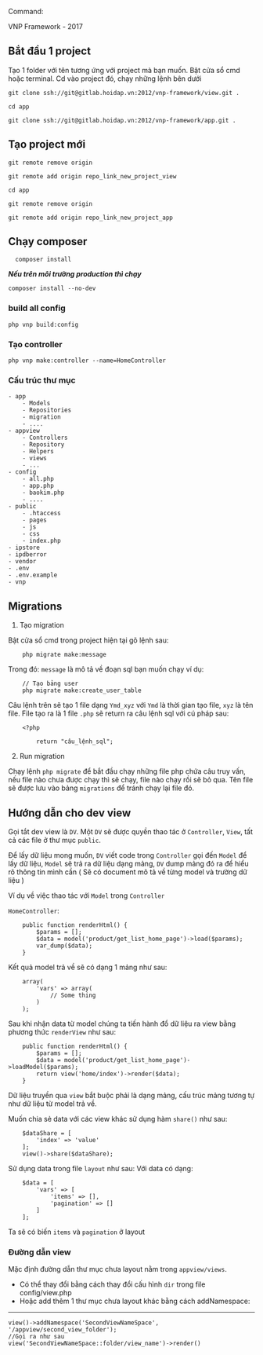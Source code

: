 Command:

VNP Framework - 2017

## Bắt đầu 1 project

Tạo 1 folder với tên tương ứng với project mà bạn muốn. Bật cửa sổ cmd hoặc terminal. Cd vào project đó, chạy những lệnh bên dưới


    git clone ssh://git@gitlab.hoidap.vn:2012/vnp-framework/view.git .
    
    cd app

    git clone ssh://git@gitlab.hoidap.vn:2012/vnp-framework/app.git .
    
## Tạo project mới
    
    git remote remove origin
    
    git remote add origin repo_link_new_project_view
    
    cd app
    
    git remote remove origin
    
    git remote add origin repo_link_new_project_app

## Chạy composer
    
      composer install

**_Nếu trên môi trường production thì chạy_**


    composer install --no-dev
    
### build all config

    php vnp build:config
    
### Tạo controller

    php vnp make:controller --name=HomeController

### Cấu trúc thư mục

```
- app
    - Models
    - Repositories
    - migration
    - ....
- appview
    - Controllers
    - Repository
    - Helpers
    - views
    - ...
- config
    - all.php
    - app.php
    - baokim.php
    - ....
- public
    - .htaccess
    - pages
    - js
    - css
    - index.php
- ipstore
- ipdberror
- vendor
- .env
- .env.example
- vnp
```

## Migrations

1. Tạo migration

Bật cửa sổ cmd trong project hiện tại gõ lệnh sau:

        php migrate make:message

Trong đó: `message` là mô tả về đoạn sql bạn muốn chạy ví dụ:

        // Tạo bảng user
        php migrate make:create_user_table

Câu lệnh trên sẽ tạo 1 file dạng `Ymd_xyz` với `Ymd` là thời gian tạo file, `xyz` là tên file. File tạo ra là 1 file `.php` sẽ return ra câu lệnh sql với cú pháp sau:

        <?php

            return "câu_lệnh_sql";

2. Run migration

Chạy lệnh `php migrate` để bắt đầu chạy những file php chứa câu truy vấn, nếu file nào chưa được chạy thì sẽ chạy, file nào chạy rồi sẽ bỏ qua. Tên file sẽ được lưu vào bảng `migrations` để tránh chạy lại file đó.


## Hướng dẫn cho dev view

Gọi tắt dev view là `DV`. Một `DV` sẽ được quyền thao tác ở `Controller`, `View`, tất cả các file ở thư mục `public`.

Để lấy dữ liệu mong muốn, `DV` viết code trong `Controller` gọi đến `Model` để lấy dữ liệu, `Model` sẽ trả ra dữ liệu dạng mảng, `DV` dump mảng đó ra để hiểu rõ thông tin mình cần ( Sẽ có document mô tả về từng model và trường dữ liệu )

Ví dụ về việc thao tác với `Model` trong `Controller`

`HomeController`:

        public function renderHtml() {
            $params = [];
            $data = model('product/get_list_home_page')->load($params);
            var_dump($data);
        }

Kết quả model trả về sẽ có dạng 1 mảng như sau:

        array(
            'vars' => array(
                // Some thing
            )
        );

Sau khi nhận data từ model chúng ta tiến hành đổ dữ liệu ra view bằng phương thức `renderView` như sau:

        public function renderHtml() {
            $params = [];
            $data = model('product/get_list_home_page')->loadModel($params);
            return view('home/index')->render($data);
        }

Dữ liệu truyền qua `view` bắt buộc phải là dạng mảng, cấu trúc mảng tương tự như dữ liệu từ model trả về.

Muốn chia sẻ data với các view khác sử dụng hàm `share()` như sau:


        $dataShare = [
            'index' => 'value'
        ];
        view()->share($dataShare);

Sử dụng data trong file `layout` như sau:
Với data có dạng:

        $data = [
            'vars' => [
                'items' => [],
                'pagination' => []
            ]
        ];

Ta sẽ có biến `items` và `pagination` ở layout

### Đường dẫn view
Mặc định đường dẫn thư mục chưa layout nằm trong `appview/views`.
- Có thể thay đổi bằng cách thay đổi cấu hình `dir` trong file config/view.php
- Hoặc add thêm 1 thư mục chưa layout khác bằng cách addNamespace:

---
    view()->addNamespace('SecondViewNameSpace', '/appview/second_view_folder');
    //Gọi ra như sau
    view('SecondViewNameSpace::folder/view_name')->render()